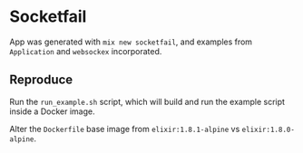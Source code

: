 # Socketfail

App was generated with `mix new socketfail`, and examples from `Application` and `websockex` incorporated.

## Reproduce

Run the `run_example.sh` script, which will build and run the example script inside a Docker image.

Alter the `Dockerfile` base image from `elixir:1.8.1-alpine` vs `elixir:1.8.0-alpine`.
